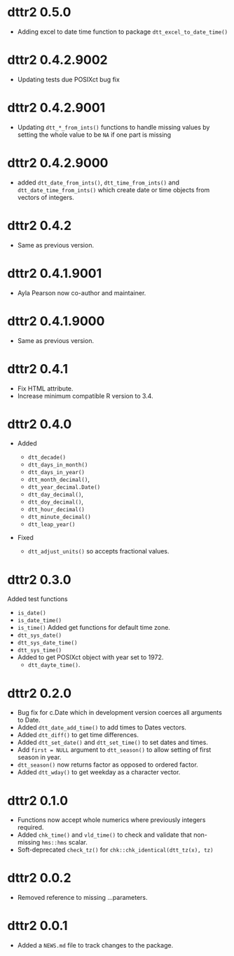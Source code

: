<!-- NEWS.md is maintained by https://fledge.cynkra.com, contributors should not edit this file -->

# dttr2 0.5.0

- Adding excel to date time function to package `dtt_excel_to_date_time()`

# dttr2 0.4.2.9002

- Updating tests due POSIXct bug fix

# dttr2 0.4.2.9001

- Updating `dtt_*_from_ints()` functions to handle missing values by setting the whole value to be `NA` if one part is missing 

# dttr2 0.4.2.9000

- added `dtt_date_from_ints()`, `dtt_time_from_ints()` and `dtt_date_time_from_ints()` which create date or time objects from vectors of integers. 

# dttr2 0.4.2

- Same as previous version.

# dttr2 0.4.1.9001

- Ayla Pearson now co-author and maintainer.


# dttr2 0.4.1.9000

- Same as previous version.


# dttr2 0.4.1

- Fix HTML attribute.
- Increase minimum compatible R version to 3.4.

# dttr2 0.4.0

- Added 
  - `dtt_decade()`
  - `dtt_days_in_month()`
  - `dtt_days_in_year()`
  - `dtt_month_decimal()`, 
  - `dtt_year_decimal.Date()`
  - `dtt_day_decimal()`, 
  - `dtt_doy_decimal()`, 
  - `dtt_hour_decimal()`
  - `dtt_minute_decimal()`
  - `dtt_leap_year()`

- Fixed 
  - `dtt_adjust_units()` so accepts fractional values.

# dttr2 0.3.0

Added test functions
  - `is_date()`
  - `is_date_time()`
  - `is_time()`
Added get functions for default time zone.
  - `dtt_sys_date()`
  - `dtt_sys_date_time()`
  - `dtt_sys_time()`
- Added to get POSIXct object with year set to 1972.
  - `dtt_dayte_time()`.

# dttr2 0.2.0

- Bug fix for c.Date which in development version coerces all arguments to Date.
- Added `dtt_date_add_time()` to add times to Dates vectors.
- Added `dtt_diff()` to get time differences.
- Added `dtt_set_date()` and `dtt_set_time()` to set dates and times.
- Add `first = NULL` argument to `dtt_season()` to allow setting of first season in year.
- `dtt_season()` now returns factor as opposed to ordered factor.
- Added `dtt_wday()` to get weekday as a character vector.

# dttr2 0.1.0

- Functions now accept whole numerics where previously integers required.
- Added `chk_time()` and `vld_time()` to check and validate that non-missing `hms::hms` scalar.
- Soft-deprecated `check_tz()` for `chk::chk_identical(dtt_tz(x), tz)`

# dttr2 0.0.2

- Removed reference to missing ...parameters.

# dttr2 0.0.1

- Added a `NEWS.md` file to track changes to the package.
